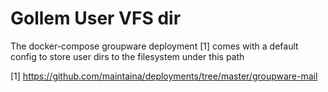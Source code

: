 # Gollem User VFS dir

The docker-compose groupware deployment [1] comes with a default config to store user dirs to the filesystem under this path

[1] https://github.com/maintaina/deployments/tree/master/groupware-mail